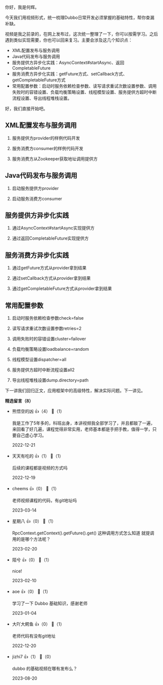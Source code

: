你好，我是何辉。

今天我们用视频形式，统一梳理Dubbo日常开发必须掌握的基础特性，帮你查漏补缺。

视频是我之前录的，在网上发布过，这次统一整理了一下，你可以按需学习。之后遇到类似实现需要，你也可以回来复习。主要会涉及这几个知识点：

- XML配置发布与服务调用
- Java代码发布与服务调用
- 服务提供方异步化实践：AsyncContext#startAsync、返回CompletableFuture
- 服务消费方异步化实践：getFuture方式、setCallback方式、getCompletableFuture方式
- 常用配置参数：启动时服务依赖检查参数、读写请求重试次数设置参数、调用失败时的容错设置、负载均衡策略设置、线程模型设置、服务提供方超时中断流程设置、导出线程堆栈设置。

好，我们直接开始吧。

## XML配置发布与服务调用

1. 服务提供方provider的样例代码开发

<!--THE END-->

2. 服务消费方consumer的样例代码开发

<!--THE END-->

3. 服务消费方从Zookeeper获取地址调用提供方

## Java代码发布与服务调用

1. 启动服务提供方provider

<!--THE END-->

2. 启动服务消费方consumer

## 服务提供方异步化实践

1. 通过AsyncContext#startAsync实现提供方

<!--THE END-->

2. 通过返回CompletableFuture实现提供方

## 服务消费方异步化实践

1. 通过getFuture方式从provider拿到结果

<!--THE END-->

2. 通过setCallback方式从provider拿到结果

<!--THE END-->

3. 通过getCompletableFuture方式从provider拿到结果

## 常用配置参数

1. 启动时服务依赖检查参数check=false

<!--THE END-->

2. 读写请求重试次数设置参数retries=2

<!--THE END-->

3. 调用失败时的容错设置cluster=failover

<!--THE END-->

4. 负载均衡策略设置loadbalance=random

<!--THE END-->

5. 线程模型设置dispatcher=all

<!--THE END-->

6. 服务提供方超时中断流程设置all2

<!--THE END-->

7. 导出线程堆栈设置dump.directory=path

下一讲我们回归正文，应用框架中的高级特性，解决实际问题。下一讲见。
<div><strong>精选留言（8）</strong></div><ul>
<li><span>熊悟空的凶</span> 👍（4） 💬（1）<p>我是工作了5年多的，科班出身，本讲视频我全部学习了，并且都敲了一遍，来回看了好几遍，课程觉得非常实用，老师基本都是手把手教，值得一学，只要自己虚心学习。</p>2022-12-21</li><br/><li><span>天天有吃的</span> 👍（1） 💬（1）<p>后续的课程都是视频的方式吗</p>2022-12-19</li><br/><li><span>cheems</span> 👍（0） 💬（1）<p>老师视频课程的代码，有git地址吗</p>2023-03-14</li><br/><li><span>星期八</span> 👍（0） 💬（1）<p> RpcContext.getContext().getFuture().get() 这种调用方式怎么知道  就提调用的是哪个方法呢？</p>2023-02-20</li><br/><li><span>陌兮</span> 👍（0） 💬（1）<p>nice!</p>2023-02-10</li><br/><li><span>aoe</span> 👍（0） 💬（1）<p>学习了一下 Dubbo 基础知识，感谢老师</p>2023-01-04</li><br/><li><span>大吖大鳄鱼</span> 👍（0） 💬（1）<p>老师代码有没有git地址</p>2022-12-20</li><br/><li><span>jizhi7</span> 👍（1） 💬（0）<p>dubbo 的基础视频在哪有发布么？</p>2023-08-20</li><br/>
</ul>